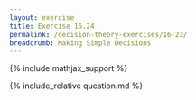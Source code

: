 ```yaml
---
layout: exercise
title: Exercise 16.24
permalink: /decision-theory-exercises/16-23/
breadcrumb: Making Simple Decisions
---
```


{% include mathjax_support %}

<div><i class="arrow-up" data-chapter="decision-theory-exercises" data-exercise="ex_23" data-rating="0"></i></div>
{% include_relative question.md %}
